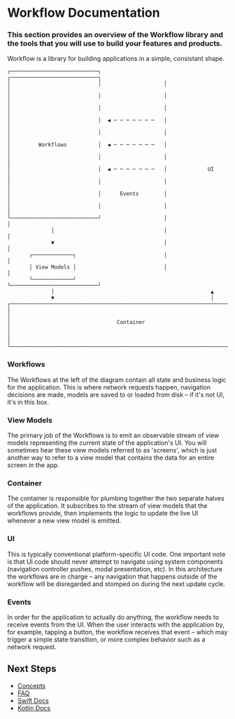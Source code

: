 # Workflow Documentation


### This section provides an overview of the Workflow library and the tools that you will use to build your features and products.

Workflow is a library for building applications in a simple, consistant shape.


```
┌────────────────────────────┐                    ┌────────────────────────────┐
│                            │                    │                            │
│                            │                    │                            │
│                            │                    │                            │
│                            │  ◀ ─ ─ ─ ─ ─ ─ ─   │                            │
│                            │                    │                            │
│         Workflows          │  ◀ ─ ─ ─ ─ ─ ─ ─   │                            │
│                            │                    │                            │
│                            │  ◀ ─ ─ ─ ─ ─ ─ ─   │             UI             │
│                            │                    │                            │
│                            │      Events        │                            │
│                            │                    │                            │
└────────────────────────────┘                    │                            │
              │                                   │                            │
              ▼                                   │                            │
       ┌─────────────┐                            │                            │
       │ View Models │                            │                            │
       └─────────────┘                            └────────────────────────────┘
              │                                                  ▲              
              ▼                                                  │              
┌──────────────────────────────────────────────────────────────────────────────┐
│                                                                              │
│                                  Container                                   │
│                                                                              │
└──────────────────────────────────────────────────────────────────────────────┘
```

### Workflows

The Workflows at the left of the diagram contain all state and business logic for the application. This is where network requests happen, navigation decisions are made, models are saved to or loaded from disk – if it's not UI, it's in this box.

### View Models

The primary job of the Workflows is to emit an observable stream of view models representing the current state of the application's UI. You will sometimes hear these view models referred to as 'screens', which is just another way to refer to a view model that contains the data for an entire screen in the app.

### Container

The container is responsible for plumbing together the two separate halves of the application. It subscribes to the stream of view models that the workflows provide, then implements the logic to update the live UI whenever a new view model is emitted.

### UI

This is typically conventional platform-specific UI code. One important note is that UI code should never attempt to navigate using system components (navigation controller pushes, modal presentation, etc). In this architecture the workflows are in charge – any navigation that happens outside of the workflow will be disregarded and stomped on during the next update cycle.

### Events

In order for the application to actually do anything, the workflow needs to receive events from the UI. When the user interacts with the application by, for example, tapping a button, the workflow receives that event – which may trigger a simple state transition, or more complex behavior such as a network request.

## Next Steps

 * [Concepts](concepts.md)
 * [FAQ](faq.md)
 * [Swift Docs](swift/index.md)
 * [Kotlin Docs](kotlin/index.md)
